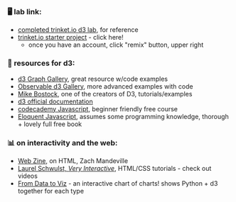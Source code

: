 ### 🖥️ lab link:
- [completed trinket.io d3 lab](https://trinket.io/html/a12b19439157), for reference
- [trinket.io starter project](https://trinket.io/html/77c6ad43ebbe) - click here!
  - once you have an account, click "remix" button, upper right
  
### 🤖 resources for d3:
- [d3 Graph Gallery](https://d3-graph-gallery.com/), great resource w/code examples
- [Observable d3 Gallery](https://observablehq.com/@d3/gallery?utm_source=d3js-org&utm_medium=nav&utm_campaign=try-observable), more advanced examples with code
- [Mike Bostock](https://bost.ocks.org/mike/), one of the creators of D3, tutorials/examples
- [d3 official documentation](https://d3js.org/getting-started)
- [codecademy Javascript](https://www.codecademy.com/learn/introduction-to-javascript), beginner friendly free course
- [Eloquent Javascript](https://eloquentjavascript.net/), assumes some programming knowledge, thorough + lovely full free book

### 📊 on interactivity and the web:
- [Web Zine](https://coolguy.website/web-zine/01/), on HTML, Zach Mandeville
- [Laurel Schwulst, _Very Interactive_](https://veryinteractive.net/tutorials/index.html), HTML/CSS tutorials - check out videos
- [From Data to Viz](https://www.data-to-viz.com/) - an interactive chart of charts! shows Python + d3 together for each type

